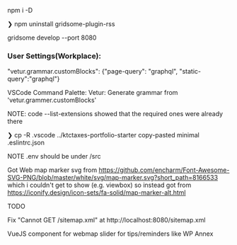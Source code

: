 npm i -D

❯ npm uninstall gridsome-plugin-rss


gridsome develop --port 8080


### User Settings(Workplace):
"vetur.grammar.customBlocks": {"page-query": "graphql", "static-query":"graphql"}

VSCode Command Palette:
Vetur: Generate grammar from 'vetur.grammer.customBlocks'

NOTE: code --list-extensions showed that the required ones were already there


❯ cp -R .vscode ../ktctaxes-portfolio-starter
copy-pasted minimal .eslintrc.json

NOTE .env should be under /src

Got Web map marker svg from
https://github.com/encharm/Font-Awesome-SVG-PNG/blob/master/white/svg/map-marker.svg?short_path=8166533
which i couldn't get to show (e.g. viewbox) so instead got from
https://iconify.design/icon-sets/fa-solid/map-marker-alt.html


TODO

Fix "Cannot GET /sitemap.xml" at http://localhost:8080/sitemap.xml

VueJS component for 
webmap
slider for tips/reminders like WP Annex